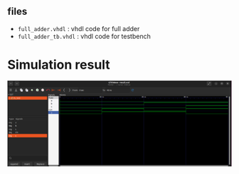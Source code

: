 ## files

- `full_adder.vhdl` : vhdl code for full adder
- `full_adder_tb.vhdl` : vhdl code for testbench

# Simulation result
![result](images/result.png)
